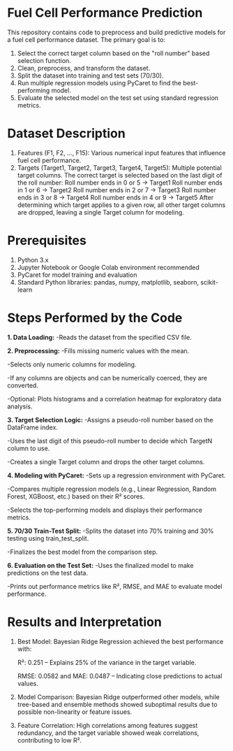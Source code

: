 # Fuel Cell Performance Prediction
This repository contains code to preprocess and build predictive models for a fuel cell performance dataset. The primary goal is to:
1. Select the correct target column based on the "roll number" based selection function.
2. Clean, preprocess, and transform the dataset.
3. Split the dataset into training and test sets (70/30).
4. Run multiple regression models using PyCaret to find the best-performing model.
5. Evaluate the selected model on the test set using standard regression metrics.

# Dataset Description
1. Features (F1, F2, ..., F15):
Various numerical input features that influence fuel cell performance.
2. Targets (Target1, Target2, Target3, Target4, Target5):
Multiple potential target columns. The correct target is selected based on the last digit of the roll number:
Roll number ends in 0 or 5 → Target1
Roll number ends in 1 or 6 → Target2
Roll number ends in 2 or 7 → Target3
Roll number ends in 3 or 8 → Target4
Roll number ends in 4 or 9 → Target5
After determining which target applies to a given row, all other target columns are dropped, leaving a single Target column for modeling.

# Prerequisites
1. Python 3.x
2. Jupyter Notebook or Google Colab environment recommended
3. PyCaret for model training and evaluation
4. Standard Python libraries: pandas, numpy, matplotlib, seaborn, scikit-learn

# Steps Performed by the Code
**1. Data Loading:**
-Reads the dataset from the specified CSV file.

**2. Preprocessing:**
-Fills missing numeric values with the mean.

-Selects only numeric columns for modeling.

-If any columns are objects and can be numerically coerced, they are converted.

-Optional: Plots histograms and a correlation heatmap for exploratory data analysis.

**3. Target Selection Logic:**
-Assigns a pseudo-roll number based on the DataFrame index.

-Uses the last digit of this pseudo-roll number to decide which TargetN column to use.

-Creates a single Target column and drops the other target columns.

**4. Modeling with PyCaret:**
-Sets up a regression environment with PyCaret.

-Compares multiple regression models (e.g., Linear Regression, Random Forest, XGBoost, etc.) based on their R² scores.

-Selects the top-performing models and displays their performance metrics.

**5. 70/30 Train-Test Split:**
-Splits the dataset into 70% training and 30% testing using train_test_split.

-Finalizes the best model from the comparison step.

**6. Evaluation on the Test Set:**
-Uses the finalized model to make predictions on the test data.

-Prints out performance metrics like R², RMSE, and MAE to evaluate model performance.

# Results and Interpretation
1. Best Model: Bayesian Ridge Regression achieved the best performance with:
   
   R²: 0.251 – Explains 25% of the variance in the target variable.
   
   RMSE: 0.0582 and MAE: 0.0487 – Indicating close predictions to actual values.
   
2. Model Comparison: Bayesian Ridge outperformed other models, while tree-based and ensemble methods showed suboptimal results due to possible non-linearity or feature issues.

3. Feature Correlation: High correlations among features suggest redundancy, and the target variable showed weak correlations, contributing to low R².

